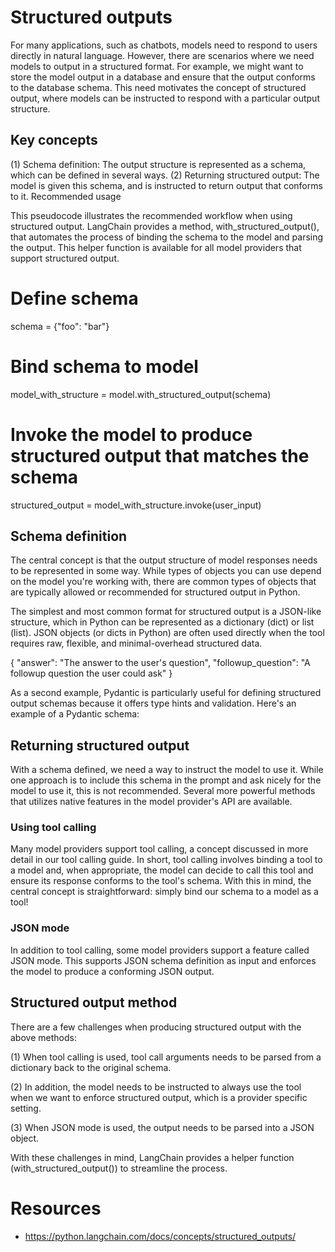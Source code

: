 # Structured outputs

For many applications, such as chatbots, models need to respond to users directly in natural language. However, there
are scenarios where we need models to output in a structured format. For example, we might want to store the model
output in a database and ensure that the output conforms to the database schema. This need motivates the concept of
structured output, where models can be instructed to respond with a particular output structure.

## Key concepts

(1) Schema definition: The output structure is represented as a schema, which can be defined in several ways. (2)
Returning structured output: The model is given this schema, and is instructed to return output that conforms to it.
Recommended usage

This pseudocode illustrates the recommended workflow when using structured output. LangChain provides a method,
with_structured_output(), that automates the process of binding the schema to the model and parsing the output. This
helper function is available for all model providers that support structured output.

# Define schema

schema = {"foo": "bar"}

# Bind schema to model

model_with_structure = model.with_structured_output(schema)

# Invoke the model to produce structured output that matches the schema

structured_output = model_with_structure.invoke(user_input)

## Schema definition

The central concept is that the output structure of model responses needs to be represented in some way. While types of
objects you can use depend on the model you're working with, there are common types of objects that are typically
allowed or recommended for structured output in Python.

The simplest and most common format for structured output is a JSON-like structure, which in Python can be represented
as a dictionary (dict) or list (list). JSON objects (or dicts in Python) are often used directly when the tool requires
raw, flexible, and minimal-overhead structured data.

{
"answer": "The answer to the user's question",
"followup_question": "A followup question the user could ask"
}

As a second example, Pydantic is particularly useful for defining structured output schemas because it offers type hints
and validation. Here's an example of a Pydantic schema:

## Returning structured output

With a schema defined, we need a way to instruct the model to use it. While one approach is to include this schema in
the prompt and ask nicely for the model to use it, this is not recommended. Several more powerful methods that utilizes
native features in the model provider's API are available.

### Using tool calling

Many model providers support tool calling, a concept discussed in more detail in our tool calling guide. In short, tool
calling involves binding a tool to a model and, when appropriate, the model can decide to call this tool and ensure its
response conforms to the tool's schema. With this in mind, the central concept is straightforward: simply bind our
schema to a model as a tool!

### JSON mode

In addition to tool calling, some model providers support a feature called JSON mode. This supports JSON schema
definition as input and enforces the model to produce a conforming JSON output.

## Structured output method

There are a few challenges when producing structured output with the above methods:

(1) When tool calling is used, tool call arguments needs to be parsed from a dictionary back to the original schema.

(2) In addition, the model needs to be instructed to always use the tool when we want to enforce structured output,
which is a provider specific setting.

(3) When JSON mode is used, the output needs to be parsed into a JSON object.

With these challenges in mind, LangChain provides a helper function (with_structured_output()) to streamline the
process.

# Resources
- https://python.langchain.com/docs/concepts/structured_outputs/